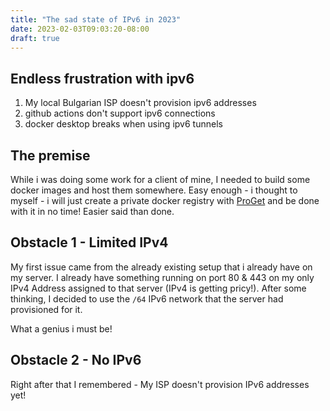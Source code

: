 ```yaml
---
title: "The sad state of IPv6 in 2023"
date: 2023-02-03T09:03:20-08:00
draft: true
---
```


## Endless frustration with ipv6

1) My local Bulgarian ISP doesn't provision ipv6 addresses
2) github actions don't support ipv6 connections
3) docker desktop breaks when using ipv6 tunnels


## The premise

While i was doing some work for a client of mine, I needed to build some docker images and host them somewhere. Easy enough - i thought to myself - i will just create a private docker registry with [ProGet](https://inedo.com/proget) and be done with it in no time!
Easier said than done.

## Obstacle 1 - Limited IPv4

My first issue came from the already existing setup that i already have on my server.
I already have something running on port 80 & 443 on my only IPv4 Address assigned to that server (IPv4 is getting pricy!).
After some thinking, I decided to use the `/64` IPv6 network that the server had provisioned for it.

What a genius i must be!

## Obstacle 2 - No IPv6

Right after that I remembered - My ISP doesn't provision IPv6 addresses yet!